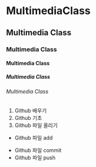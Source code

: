 # MultimediaClass
## Multimedia Class
### Multimedia Class
#### Multimedia Class
##### Multimedia Class
###### Multimedia Class
1. Github 배우기
1. Github 기초
1. Github 파일 올리기
  * Github 파일 add
  + Github 파일 commit
  + Github 파일 push
